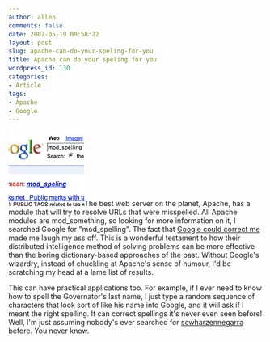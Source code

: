 ```yaml
---
author: allen
comments: false
date: 2007-05-19 00:58:22
layout: post
slug: apache-can-do-your-speling-for-you
title: Apache can do your speling for you
wordpress_id: 130
categories:
- Article
tags:
- Apache
- Google
---
```


![Google corrects me.](/images/wp-uploads/2007/05/speling.jpg)The best web server on the planet, Apache, has a module that will try to resolve URLs that were misspelled. All Apache modules are mod_something, so looking for more information on it, I searched Google for "mod_spelling". The fact that [Google could correct me](http://www.google.ca/search?q=mod_spelling) made me laugh my ass off. This is a wonderful testament to how their distributed intelligence method of solving problems can be more effective than the boring dictionary-based approaches of the past. Without Google's wizardry, instead of chuckling at Apache's sense of humour, I'd be scratching my head at a lame list of results.

This can have practical applications too. For example, if I ever need to know how to spell the Governator's last name, I just type a random sequence of characters that look sort of like his name into Google, and it will ask if I meant the right spelling. It can correct spellings it's never even seen before! Well, I'm just assuming nobody's ever searched for [scwharzennegarra](http://www.google.com/search?hl=en&q=scwharzennegarra) before. You never know.
